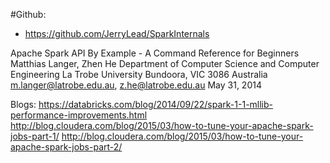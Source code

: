 #Github:
- https://github.com/JerryLead/SparkInternals


Apache Spark API By Example - A Command Reference for Beginners
Matthias Langer, Zhen He
Department of Computer Science and Computer Engineering
La Trobe University
Bundoora, VIC 3086
Australia
m.langer@latrobe.edu.au, z.he@latrobe.edu.au
May 31, 2014


Blogs:
https://databricks.com/blog/2014/09/22/spark-1-1-mllib-performance-improvements.html
http://blog.cloudera.com/blog/2015/03/how-to-tune-your-apache-spark-jobs-part-1/
http://blog.cloudera.com/blog/2015/03/how-to-tune-your-apache-spark-jobs-part-2/
